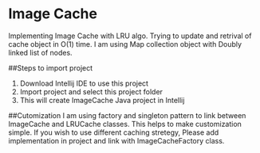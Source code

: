 # Image Cache
Implementing Image Cache with LRU algo. Trying to update and retrival of cache object in O(1) time. I am using Map collection object with Doubly linked list of nodes.

##Steps to import project
1. Download Intellij IDE to use this project
2. Import project and select this project folder
3. This will create ImageCache Java project in Intellij

##Cutomization
I am using factory and singleton pattern to link between ImageCache and LRUCache classes. This helps to make customization simple. If you wish to use different caching stretegy, Please add implementation in project and link with ImageCacheFactory class.
